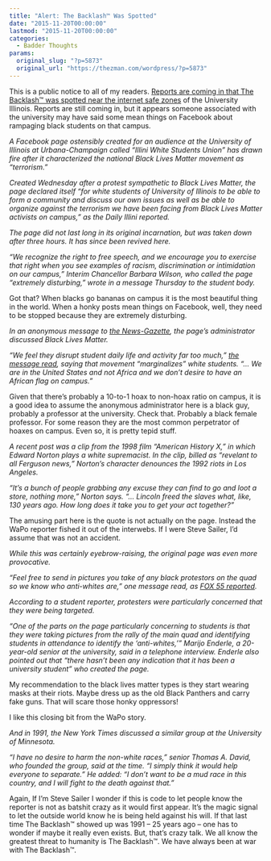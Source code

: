 ```yaml
---
title: "Alert: The Backlash™ Was Spotted"
date: "2015-11-20T00:00:00"
lastmod: "2015-11-20T00:00:00"
categories:
  - Badder Thoughts
params:
  original_slug: "?p=5873"
  original_url: "https://thezman.com/wordpress/?p=5873"
---
```


This is a public notice to all of my readers. <a
href="https://www.washingtonpost.com/news/morning-mix/wp/2015/11/20/white-student-union-challenges-black-lives-matter-at-university-of-illinois/"
rel="noopener" target="_blank">Reports are coming in that The Backlash™
was spotted near the internet safe zones</a> of the University Illinois.
Reports are still coming in, but it appears someone associated with the
university may have said some mean things on Facebook about rampaging
black students on that campus.

*A Facebook page ostensibly created for an audience at the University of
Illinois at Urbana-Champaign called “Illini White Students Union” has
drawn fire after it characterized the national Black Lives Matter
movement as “terrorism.”*

*Created Wednesday after a protest sympathetic to Black Lives Matter,
the page declared itself “for white students of University of Illinois
to be able to form a community and discuss our own issues as well as be
able to organize against the terrorism we have been facing from Black
Lives Matter activists on campus,” as the Daily Illini reported.*

*The page did not last long in its original incarnation, but was taken
down after three hours. It has since been revived here.*

*“We recognize the right to free speech, and we encourage you to
exercise that right when you see examples of racism, discrimination or
intimidation on our campus,” Interim Chancellor Barbara Wilson, who
called the page “extremely disturbing,” wrote in a message Thursday to
the student body.*

Got that? When blacks go bananas on campus it is the most beautiful
thing in the world. When a honky posts mean things on Facebook, well,
they need to be stopped because they are extremely disturbing.

*In an anonymous message to [the
News-Gazette](http://www.news-gazette.com/news/local/2015-11-18/ui-denounces-illini-white-student-union-facebook-page.html),
the page’s administrator discussed Black Lives Matter.*

*“We feel they disrupt student daily life and activity far too much,”
[the message
read](http://www.news-gazette.com/news/local/2015-11-18/ui-denounces-illini-white-student-union-facebook-page.html),
saying that movement “marginalizes” white students. “… We are in the
United States and not Africa and we don’t desire to have an African flag
on campus.”*

Given that there’s probably a 10-to-1 hoax to non-hoax ratio on campus,
it is a good idea to assume the anonymous administrator here is a black
guy, probably a professor at the university. Check that. Probably a
black female professor. For some reason they are the most common
perpetrator of hoaxes on campus. Even so, it is pretty tepid stuff.

*A recent post was a clip from the 1998 film “American History X,” in
which Edward Norton plays a white supremacist. In the clip, billed as
“revelant to all Ferguson news,” Norton’s character denounces the 1992
riots in Los Angeles.*

*“It’s a bunch of people grabbing any excuse they can find to go and
loot a store, nothing more,” Norton says. “… Lincoln freed the slaves
what, like, 130 years ago. How long does it take you to get your act
together?”*

The amusing part here is the quote is not actually on the page. Instead
the WaPo reporter fished it out of the interwebs. If I were Steve
Sailer, I’d assume that was not an accident.

*While this was certainly eyebrow-raising, the original page was even
more provocative.*

*“Feel free to send in pictures you take of any black protestors on the
quad so we know who anti-whites are,” one message read, as [FOX
55 reported](http://www.foxillinois.com/news/features/top-stories/stories/u-demanding-page-taken-down-5529.shtml?utm_source=hootsuite).*

*According to a student reporter, protesters were particularly concerned
that they were being targeted.*

*“One of the parts on the page particularly concerning to students is
that they were taking pictures from the rally of the main quad and
identifying students in attendance to identify the ‘anti-whites,’”
Marijo Enderle, a 20-year-old senior at the university, said in a
telephone interview. Enderle also pointed out that “there hasn’t been
any indication that it has been a university student” who created the
page.*

My recommendation to the black lives matter types is they start wearing
masks at their riots. Maybe dress up as the old Black Panthers and carry
fake guns. That will scare those honky oppressors!

I like this closing bit from the WaPo story.

*And in 1991, the New York Times discussed a similar group at the
University of Minnesota.*

*“I have no desire to harm the non-white races,” senior Thomas A. David,
who founded the group, said at the time. “I simply think it would help
everyone to separate.” He added: “I don’t want to be a mud race in this
country, and I will fight to the death against that.”*

Again, If I’m Steve Sailer I wonder if this is code to let people know
the reporter is not as batshit crazy as it would first appear. It’s the
magic signal to let the outside world know he is being held against his
will. If that last time The Backlash™ showed up was 1991 – 25 years ago
– one has to wonder if maybe it really even exists. But, that’s crazy
talk. We all know the greatest threat to humanity is The Backlash™. We
have always been at war with The Backlash™.
